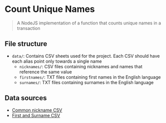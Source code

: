 # Count Unique Names
> A NodeJS implementation of a function that counts unique names in a transaction

## File structure
- `data/`: Contains CSV sheets used for the project. Each CSV should have 
each alias point only towards a single name
    - `nicknames/`: CSV files containing nicknames and names that reference the same value
    - `firstnames/`: TXT files containing first names in the English language
    - `surnames/`: TXT files containing surnames in the English language

## Data sources
- [Common nickname CSV](https://github.com/carltonnorthern/nickname-and-diminutive-names-lookup/blob/master/names.csv)
- [First and Surname CSV](https://github.com/smashew/NameDatabases)
